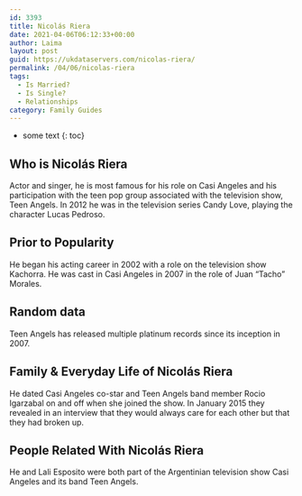 ```yaml
---
id: 3393
title: Nicolás Riera
date: 2021-04-06T06:12:33+00:00
author: Laima
layout: post
guid: https://ukdataservers.com/nicolas-riera/
permalink: /04/06/nicolas-riera
tags:
  - Is Married?
  - Is Single?
  - Relationships
category: Family Guides
---
```


* some text
{: toc}


## Who is Nicolás Riera
                  
                  
                  
Actor and singer, he is most famous for his role on Casi Angeles and his participation with the teen pop group associated with the television show, Teen Angels. In 2012 he was in the television series Candy Love, playing the character Lucas Pedroso.
                  
              
            
              
            
                
                
                
## Prior to Popularity
                  
                  
                  
He began his acting career in 2002 with a role on the television show Kachorra. He was cast in Casi Angeles in 2007 in the role of Juan &#8220;Tacho&#8221; Morales.
                  
              
            
              
            
                
                
                
## Random data
                  
                  
                  
Teen Angels has released multiple platinum records since its inception in 2007.
                  
              
            
              
            
                
                
                
## Family & Everyday Life of Nicolás Riera
                  
                  
                  
He dated Casi Angeles co-star and Teen Angels band member Rocio Igarzabal on and off when she joined the show. In January 2015 they revealed in an interview that they would always care for each other but that they had broken up.
                  
              
            
              
            
                
                
                
## People Related With Nicolás Riera
                  
                  
                  
He and Lali Esposito were both part of the Argentinian television show Casi Angeles and its band Teen Angels.
                  
              
            
              
            
                
              
            
              
              
            
            
              
            
          
          
          